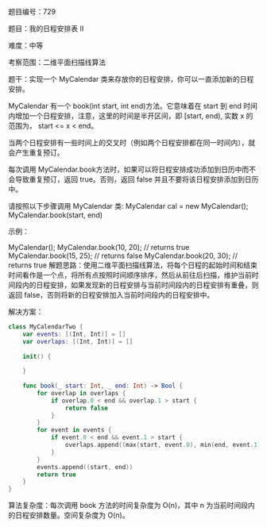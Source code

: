 题目编号：729

题目：我的日程安排表 II

难度：中等

考察范围：二维平面扫描线算法

题干：实现一个 MyCalendar 类来存放你的日程安排，你可以一直添加新的日程安排。

MyCalendar 有一个 book(int start, int end)方法。它意味着在 start 到 end 时间内增加一个日程安排，注意，这里的时间是半开区间，即 [start, end), 实数 x 的范围为，  start <= x < end。

当两个日程安排有一些时间上的交叉时（例如两个日程安排都在同一时间内），就会产生重复预订。

每次调用 MyCalendar.book方法时，如果可以将日程安排成功添加到日历中而不会导致重复预订，返回 true。否则，返回 false 并且不要将该日程安排添加到日历中。

请按照以下步骤调用 MyCalendar 类: MyCalendar cal = new MyCalendar(); MyCalendar.book(start, end)

示例：

MyCalendar();
MyCalendar.book(10, 20); // returns true
MyCalendar.book(15, 25); // returns false
MyCalendar.book(20, 30); // returns true
解题思路：使用二维平面扫描线算法，将每个日程的起始时间和结束时间看作是一个点，将所有点按照时间顺序排序，然后从前往后扫描，维护当前时间段内的日程安排，如果发现新的日程安排与当前时间段内的日程安排有重叠，则返回 false，否则将新的日程安排加入当前时间段内的日程安排中。

解决方案：

```swift
class MyCalendarTwo {
    var events: [(Int, Int)] = []
    var overlaps: [(Int, Int)] = []
    
    init() {
        
    }
    
    func book(_ start: Int, _ end: Int) -> Bool {
        for overlap in overlaps {
            if overlap.0 < end && overlap.1 > start {
                return false
            }
        }
        for event in events {
            if event.0 < end && event.1 > start {
                overlaps.append((max(start, event.0), min(end, event.1)))
            }
        }
        events.append((start, end))
        return true
    }
}
```

算法复杂度：每次调用 book 方法的时间复杂度为 O(n)，其中 n 为当前时间段内的日程安排数量。空间复杂度为 O(n)。